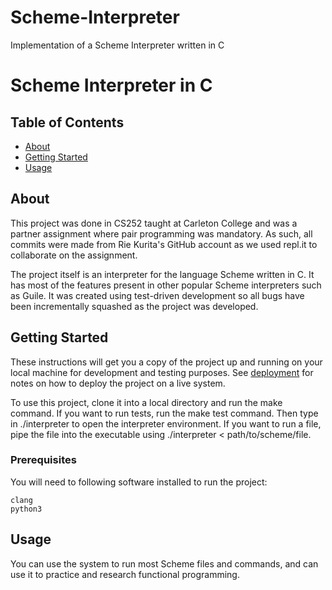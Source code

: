 # Scheme-Interpreter
Implementation of a Scheme Interpreter written in C

# Scheme Interpreter in C

## Table of Contents

- [About](#about)
- [Getting Started](#getting_started)
- [Usage](#usage)

## About <a name = "about"></a>

This project was done in CS252 taught at Carleton College and was a partner assignment where pair programming was mandatory.
As such, all commits were made from Rie Kurita's GitHub account as we used repl.it to collaborate on the assignment.

The project itself is an interpreter for the language Scheme written in C. It has most of the features present in other popular Scheme interpreters such as Guile. It was created using test-driven development so all bugs have been incrementally squashed as the project was developed.

## Getting Started <a name = "getting_started"></a>

These instructions will get you a copy of the project up and running on your local machine for development and testing purposes. See [deployment](#deployment) for notes on how to deploy the project on a live system.

To use this project, clone it into a local directory and run the make command. If you want to run tests, run the make test command. Then type in ./interpreter to open the interpreter environment. If you want to run a file, pipe the file into the executable using ./interpreter < path/to/scheme/file.

### Prerequisites

You will need to following software installed to run the project:

```
clang
python3
```

## Usage <a name = "usage"></a>

You can use the system to run most Scheme files and commands, and can use it to practice and research functional programming.

